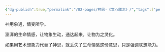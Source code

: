 ```yaml
---
{"dg-publish":true,"permalink":"/02-pages/神思-《文心雕龙》/","tags":["personal/blog","哲学/艺术哲学"]}
---
```


神用象通，情变所孕。

澎湃的生命情感，让物象生动，通达起来，让物为之灵化。

如果用艺术想象力代替了神思，就丢失了生命情感这份意思，只是强调联想能力。